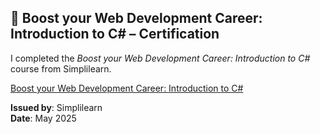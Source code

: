 ## 📄 Boost your Web Development Career: Introduction to C# – Certification

I completed the *Boost your Web Development Career: Introduction to C#* course from Simplilearn.

[Boost your Web Development Career: Introduction to C#](https://simpli-web.app.link/e/Qef4SuWvYTb)

**Issued by**: Simplilearn  
**Date**: May 2025
